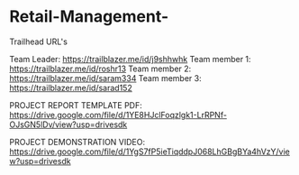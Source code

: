 # Retail-Management-


Trailhead URL's

  Team Leader: https://trailblazer.me/id/j9shhwhk
Team member 1: https://trailblazer.me/id/roshr13
Team member 2: https://trailblazer.me/id/saram334
Team member 3: https://trailblazer.me/id/sarad152




PROJECT REPORT TEMPLATE PDF: https://drive.google.com/file/d/1YE8HJclFoqzlgk1-LrRPNf-OJsGN5lDv/view?usp=drivesdk

PROJECT DEMONSTRATION VIDEO: https://drive.google.com/file/d/1YgS7fP5ieTiqddpJ068LhGBgBYa4hVzY/view?usp=drivesdk
